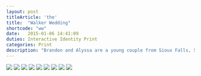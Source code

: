 ```yaml
---
layout: post
titleArticle: 'the'
title:  "Walker Wedding"
shortcode: "ww"
date:   2015-01-06 14:41:09
duties: Interactive Identity Print
categories: Print
description: "Brandon and Alyssa are a young couple from Sioux Falls, South Dakota that invited me to brand their special day with modern designs and an air of traditional sophistication. Partnering with Joey Thies, we also created a responsive website to complement the invitation suite and to serve as a tool for guests and members of the wedding party."
---
```


<img data-sr src="assets/images/projects/ww/01.jpg" />
<img data-sr src="assets/images/projects/ww/02.jpg" />
<img data-sr src="assets/images/projects/ww/03.jpg" />
<img data-sr src="assets/images/projects/ww/04.jpg" />
<img data-sr src="assets/images/projects/ww/05.jpg" />
<img data-sr src="assets/images/projects/ww/06.jpg" />
<img data-sr src="assets/images/projects/ww/07.jpg" />
<img data-sr src="assets/images/projects/ww/08.jpg" />
<img data-sr src="assets/images/projects/ww/09.jpg" />
